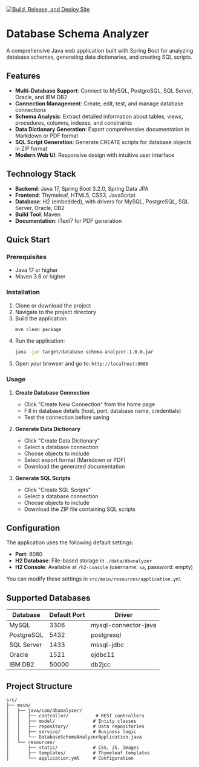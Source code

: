 [![Build, Release, and Deploy Site](https://github.com/Ashish-Temp-Work/db-docs/actions/workflows/main-action.yml/badge.svg)](https://github.com/Ashish-Temp-Work/db-docs/actions/workflows/main-action.yml)


# Database Schema Analyzer

A comprehensive Java web application built with Spring Boot for analyzing database schemas, generating data dictionaries, and creating SQL scripts.

## Features

- **Multi-Database Support**: Connect to MySQL, PostgreSQL, SQL Server, Oracle, and IBM DB2
- **Connection Management**: Create, edit, test, and manage database connections
- **Schema Analysis**: Extract detailed information about tables, views, procedures, columns, indexes, and constraints
- **Data Dictionary Generation**: Export comprehensive documentation in Markdown or PDF format
- **SQL Script Generation**: Generate CREATE scripts for database objects in ZIP format
- **Modern Web UI**: Responsive design with intuitive user interface

## Technology Stack

- **Backend**: Java 17, Spring Boot 3.2.0, Spring Data JPA
- **Frontend**: Thymeleaf, HTML5, CSS3, JavaScript
- **Database**: H2 (embedded), with drivers for MySQL, PostgreSQL, SQL Server, Oracle, DB2
- **Build Tool**: Maven
- **Documentation**: iText7 for PDF generation

## Quick Start

### Prerequisites

- Java 17 or higher
- Maven 3.6 or higher

### Installation

1. Clone or download the project
2. Navigate to the project directory
3. Build the application:
   ```bash
   mvn clean package
   ```
4. Run the application:
   ```bash
   java -jar target/database-schema-analyzer-1.0.0.jar
   ```
5. Open your browser and go to: `http://localhost:8080`

### Usage

1. **Create Database Connection**
    - Click "Create New Connection" from the home page
    - Fill in database details (host, port, database name, credentials)
    - Test the connection before saving

2. **Generate Data Dictionary**
    - Click "Create Data Dictionary"
    - Select a database connection
    - Choose objects to include
    - Select export format (Markdown or PDF)
    - Download the generated documentation

3. **Generate SQL Scripts**
    - Click "Create SQL Scripts"
    - Select a database connection
    - Choose objects to include
    - Download the ZIP file containing SQL scripts

## Configuration

The application uses the following default settings:

- **Port**: 8080
- **H2 Database**: File-based storage in `./data/dbanalyzer`
- **H2 Console**: Available at `/h2-console` (username: `sa`, password: empty)

You can modify these settings in `src/main/resources/application.yml`

## Supported Databases

| Database | Default Port | Driver |
|----------|--------------|--------|
| MySQL | 3306 | mysql-connector-java |
| PostgreSQL | 5432 | postgresql |
| SQL Server | 1433 | mssql-jdbc |
| Oracle | 1521 | ojdbc11 |
| IBM DB2 | 50000 | db2jcc |

## Project Structure

```
src/
├── main/
│   ├── java/com/dbanalyzer/
│   │   ├── controller/          # REST controllers
│   │   ├── model/              # Entity classes
│   │   ├── repository/         # Data repositories
│   │   ├── service/            # Business logic
│   │   └── DatabaseSchemaAnalyzerApplication.java
│   └── resources/
│       ├── static/             # CSS, JS, images
│       ├── templates/          # Thymeleaf templates
│       └── application.yml     # Configuration
```








